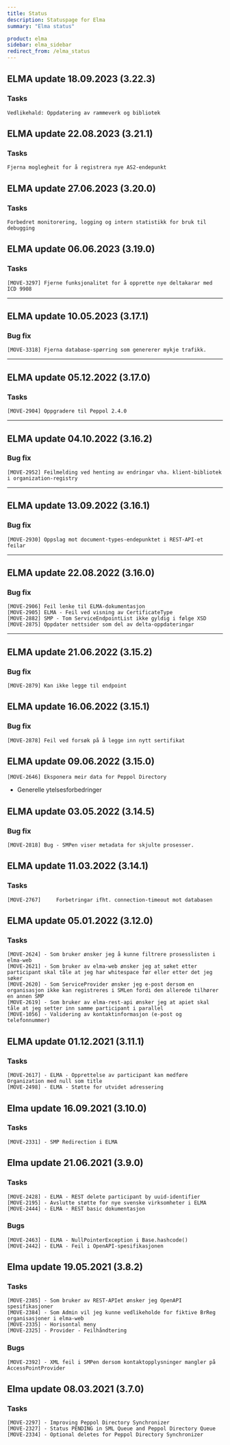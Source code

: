 ```yaml
---
title: Status
description: Statuspage for Elma
summary: "Elma status"

product: elma
sidebar: elma_sidebar
redirect_from: /elma_status
---
```


## ELMA update 18.09.2023 (3.22.3)

### Tasks

```
Vedlikehald: Oppdatering av rammeverk og bibliotek
```

## ELMA update 22.08.2023 (3.21.1)

### Tasks

```
Fjerna moglegheit for å registrera nye AS2-endepunkt
```

## ELMA update 27.06.2023 (3.20.0)

### Tasks

```
Forbedret monitorering, logging og intern statistikk for bruk til debugging
```

## ELMA update 06.06.2023 (3.19.0)

### Tasks

```
[MOVE-3297] Fjerne funksjonalitet for å opprette nye deltakarar med ICD 9908
```

---

## ELMA update 10.05.2023 (3.17.1)

### Bug fix

```
[MOVE-3318] Fjerna database-spørring som genererer mykje trafikk.
```

---

## ELMA update 05.12.2022 (3.17.0)

### Tasks

```
[MOVE-2904] Oppgradere til Peppol 2.4.0
```

---

## ELMA update 04.10.2022 (3.16.2)

### Bug fix

```
[MOVE-2952] Feilmelding ved henting av endringar vha. klient-bibliotek i organization-registry
```

---

## ELMA update 13.09.2022 (3.16.1)

### Bug fix

```
[MOVE-2930] Oppslag mot document-types-endepunktet i REST-API-et feilar
```

---

## ELMA update 22.08.2022 (3.16.0)

### Bug fix

```
[MOVE-2906] Feil lenke til ELMA-dokumentasjon
[MOVE-2905] ELMA - Feil ved visning av CertificateType
[MOVE-2882] SMP - Tom ServiceEndpointList ikke gyldig i følge XSD
[MOVE-2875] Oppdater nettsider som del av delta-oppdateringar
```

---

## ELMA update 21.06.2022 (3.15.2)

### Bug fix

```
[MOVE-2879] Kan ikke legge til endpoint
```

## ELMA update 16.06.2022 (3.15.1)

### Bug fix

```
[MOVE-2878] Feil ved forsøk på å legge inn nytt sertifikat
```

## ELMA update 09.06.2022 (3.15.0)

```
[MOVE-2646]	Eksponera meir data for Peppol Directory
```

- Generelle ytelsesforbedringer

## ELMA update 03.05.2022 (3.14.5)

### Bug fix

```
[MOVE-2818] Bug - SMPen viser metadata for skjulte prosesser.
```

## ELMA update 11.03.2022 (3.14.1)

### Tasks

```
[MOVE-2767] 	Forbetringar ifht. connection-timeout mot databasen
```

## ELMA update 05.01.2022 (3.12.0)

### Tasks

```
[MOVE-2624] - Som bruker ønsker jeg å kunne filtrere prosesslisten i elma-web
[MOVE-2621] - Som bruker av elma-web ønsker jeg at søket etter participant skal tåle at jeg har whitespace før eller etter det jeg søker
[MOVE-2620] - Som ServiceProvider ønsker jeg e-post dersom en organisasjon ikke kan registreres i SMLen fordi den allerede tilhører en annen SMP
[MOVE-2619] - Som bruker av elma-rest-api ønsker jeg at apiet skal tåle at jeg setter inn samme participant i parallel
[MOVE-1056] - Validering av kontaktinformasjon (e-post og telefonnummer)
```

## ELMA update 01.12.2021 (3.11.1)

### Tasks

```
[MOVE-2617] - ELMA - Opprettelse av participant kan medføre Organization med null som title
[MOVE-2498] - ELMA - Støtte for utvidet adressering
```

## Elma update 16.09.2021 (3.10.0)

### Tasks

```
[MOVE-2331] - SMP Redirection i ELMA
```

## Elma update 21.06.2021 (3.9.0)

### Tasks

```
[MOVE-2428] - ELMA - REST delete participant by uuid-identifier
[MOVE-2195]	- Avslutte støtte for nye svenske virksomheter i ELMA
[MOVE-2444] - ELMA - REST basic dokumentasjon
```

### Bugs

```
[MOVE-2463] - ELMA - NullPointerException i Base.hashcode()
[MOVE-2442] - ELMA - Feil i OpenAPI-spesifikasjonen
```

## Elma update 19.05.2021 (3.8.2)

### Tasks

```
[MOVE-2385] - Som bruker av REST-APIet ønsker jeg OpenAPI spesifikasjoner
[MOVE-2384] - Som Admin vil jeg kunne vedlikeholde for fiktive BrReg organisasjoner i elma-web
[MOVE-2335] - Horisontal meny
[MOVE-2325] - Provider - Feilhåndtering
```

### Bugs

```
[MOVE-2392] - XML feil i SMPen dersom kontaktopplysninger mangler på AccessPointProvider
```

## Elma update 08.03.2021 (3.7.0)

### Tasks

```
[MOVE-2297] - Improving Peppol Directory Synchronizer
[MOVE-2327] - Status PENDING in SML Queue and Peppol Directory Queue
[MOVE-2334] - Optional deletes for Peppol Directory Synchronizer
```
